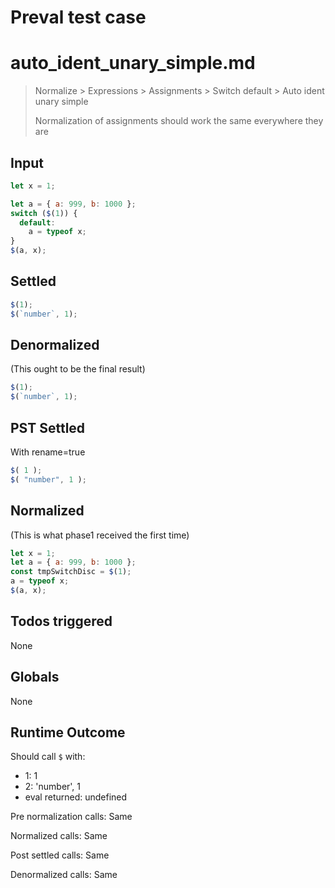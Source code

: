 # Preval test case

# auto_ident_unary_simple.md

> Normalize > Expressions > Assignments > Switch default > Auto ident unary simple
>
> Normalization of assignments should work the same everywhere they are

## Input

`````js filename=intro
let x = 1;

let a = { a: 999, b: 1000 };
switch ($(1)) {
  default:
    a = typeof x;
}
$(a, x);
`````


## Settled


`````js filename=intro
$(1);
$(`number`, 1);
`````


## Denormalized
(This ought to be the final result)

`````js filename=intro
$(1);
$(`number`, 1);
`````


## PST Settled
With rename=true

`````js filename=intro
$( 1 );
$( "number", 1 );
`````


## Normalized
(This is what phase1 received the first time)

`````js filename=intro
let x = 1;
let a = { a: 999, b: 1000 };
const tmpSwitchDisc = $(1);
a = typeof x;
$(a, x);
`````


## Todos triggered


None


## Globals


None


## Runtime Outcome


Should call `$` with:
 - 1: 1
 - 2: 'number', 1
 - eval returned: undefined

Pre normalization calls: Same

Normalized calls: Same

Post settled calls: Same

Denormalized calls: Same
